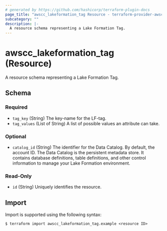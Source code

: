 ```yaml
---
# generated by https://github.com/hashicorp/terraform-plugin-docs
page_title: "awscc_lakeformation_tag Resource - terraform-provider-awscc"
subcategory: ""
description: |-
  A resource schema representing a Lake Formation Tag.
---
```


# awscc_lakeformation_tag (Resource)

A resource schema representing a Lake Formation Tag.



<!-- schema generated by tfplugindocs -->
## Schema

### Required

- `tag_key` (String) The key-name for the LF-tag.
- `tag_values` (List of String) A list of possible values an attribute can take.

### Optional

- `catalog_id` (String) The identifier for the Data Catalog. By default, the account ID. The Data Catalog is the persistent metadata store. It contains database definitions, table definitions, and other control information to manage your Lake Formation environment.

### Read-Only

- `id` (String) Uniquely identifies the resource.

## Import

Import is supported using the following syntax:

```shell
$ terraform import awscc_lakeformation_tag.example <resource ID>
```
